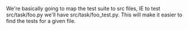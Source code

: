 We're basically going to map the test suite to src files, IE to test src/task/foo.py we'll have src/task/foo_test.py. This will make it easier to find the tests for a given file.
